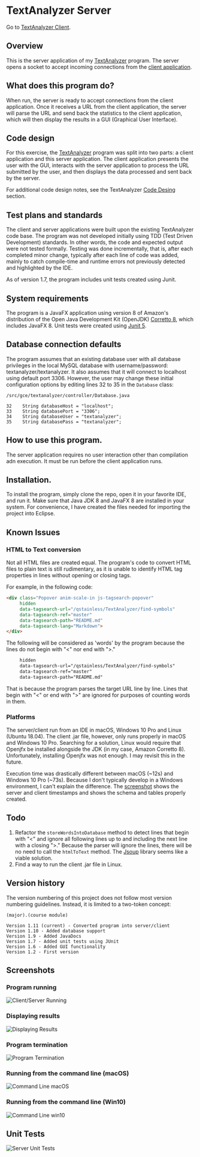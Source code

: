 # TextAnalyzer Server
Go to [TextAnalyzer Client](https://github.com/qstainless/TextAnalyzerClient).

## Overview
This is the server application of my [TextAnalyzer](https://github.com/qstainless/TextAnalyzer) program. The server opens a socket to accept incoming connections from the [client application](https://github.com/qstainless/TextAnalyzerClient).

## What does this program do?
When run, the server is ready to accept connections from the client application. Once it receives a URL from the client application, the server will parse the URL and send back the statistics to the client application, which will then display the results in a GUI (Graphical User Interface).

## Code design
For this exercise, the [TextAnalyzer](https://github.com/qstainless/TextAnalyzer) program was split into two parts: a client application and this server application. The client application presents the user with the GUI, interacts with the server application to process the URL submitted by the user, and then displays the data processed and sent back by the server.

For additional code design notes, see the TextAnalyzer [Code Desing](https://github.com/qstainless/TextAnalyzer#code-design) section.

## Test plans and standards
The client and server applications were built upon the existing TextAnalyzer code base. The program was not developed initially using TDD (Test Driven Development) standards. In other words, the code and expected output were not tested formally. Testing was done incrementally, that is, after each completed minor change, typically after each line of code was added, mainly to catch compile-time and runtime errors not previously detected and highlighted by the IDE.

As of version 1.7, the program includes unit tests created using Junit.

## System requirements
The program is a JavaFX application using version 8 of Amazon's distribution of the Open Java Development Kit (OpenJDK) [Corretto 8](https://aws.amazon.com/corretto/), which includes JavaFX 8. Unit tests were created using [Junit 5](https://github.com/junit-team/junit5/).

## Database connection defaults
The program assumes that an existing database user with all database privileges in the local MySQL database with username/password: textanalyzer/textanalyzer. It also assumes that it will connect to localhost using default port 3306. However, the user may change these initial configuration options by editing lines 32 to 35 in the `Database` class: 

```
/src/gce/textanalyzer/controller/Database.java

32    String databaseHost = "localhost";
33    String databasePort = "3306";
34    String databaseUser = "textanalyzer";
35    String databasePass = "textanalyzer";
```

## How to use this program.
The server application requires no user interaction other than compilation adn execution. It must be run before the client application runs.

## Installation.
To install the program, simply clone the repo, open it in your favorite IDE, and run it. Make sure that Java JDK 8 and JavaFX 8 are installed in your system. For convenience, I have created the files needed for importing the project into Eclipse.

## Known Issues
###  HTML to Text conversion
Not all HTML files are created equal. The program's code to convert HTML files to plain text is still rudimentary, as it is unable to identify HTML tag properties in lines without opening or closing tags.

For example, in the following code:

```html
<div class="Popover anim-scale-in js-tagsearch-popover"
     hidden
     data-tagsearch-url="/qstainless/TextAnalyzer/find-symbols"
     data-tagsearch-ref="master"
     data-tagsearch-path="README.md"
     data-tagsearch-lang="Markdown">
</div>
```

The following will be considered as 'words' by the program because the lines do not begin with "<" nor end with ">."

```html
     hidden
     data-tagsearch-url="/qstainless/TextAnalyzer/find-symbols"
     data-tagsearch-ref="master"
     data-tagsearch-path="README.md"
```

That is because the program parses the target URL line by line. Lines that begin with "<" or end with ">" are ignored for purposes of counting words in them. 

### Platforms
The server/client run from an IDE in macOS, Windows 10 Pro and Linux (Ubuntu 18.04). The client .jar file, however, only runs properly in macOS and Windows 10 Pro. Searching for a solution, Linux would require that Openjfx be installed alongside the JDK (in my case, Amazon Corretto 8). Unfortunately, installing Openjfx was not enough. I may revisit this in the future. 

Execution time was drastically different between macOS (~12s) and Windows 10 Pro (~73s). Because I don't typically develop in a Windows environment, I can't explain the difference. The [screenshot](#running-from-the-command-line-win10) shows the server and client timestamps and shows the schema and tables properly created. 

## Todo
1. Refactor the `storeWordsIntoDatabase` method to detect lines that begin with "<" and ignore all following lines up to and including the next line with a closing ">." Because the parser will ignore the lines, there will be no need to call the `htmlToText` method. The [Jsoup](https://jsoup.org/) library seems like a viable solution.
2. Find a way to run the client .jar file in Linux.

## Version history
The version numbering of this project does not follow most version numbering guidelines. Instead, it is limited to a two-token concept:

```(major).(course module)``` 

```
Version 1.11 (current) - Converted program into server/client
Version 1.10 - Added database support
Version 1.9 - Added JavaDocs
Version 1.7 - Added unit tests using JUnit
Version 1.6 - Added GUI functionality
Version 1.2 - First version
```

## Screenshots
### Program running
![Client/Server Running](TextAnalyzer-Screenshot-Server-Client-Results-Running.png)
### Displaying results
![Displaying Results](TextAnalyzer-Screenshot-Server-Client-Results.png)
### Program termination
![Program Termination](TextAnalyzer-Screenshot-Server-Client-Program-Exit.png)
### Running from the command line (macOS)
![Command Line macOS](TextAnalyzer-Screenshot-Command-Line.png)
### Running from the command line (Win10)
![Command Line win10](TextAnalyzer-Screenshot-Server-Client-Win10.png)

## Unit Tests
![Server Unit Tests](TextAnalyzer-Screenshot-Server-Unit-Tests.png)
